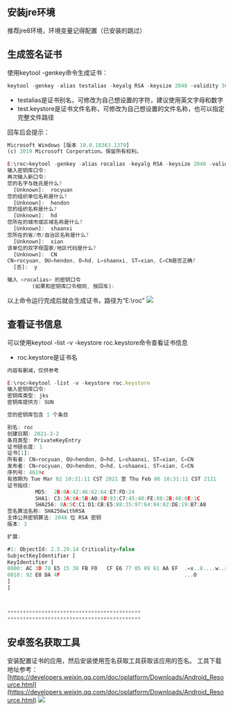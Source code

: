 ## 安装jre环境
推荐jre8环境，环境变量记得配置（已安装的跳过）
## 生成签名证书
使用keytool -genkey命令生成证书：
```javascript
keytool -genkey -alias testalias -keyalg RSA -keysize 2048 -validity 36500 -keystore test.keystore
```

- testalias是证书别名，可修改为自己想设置的字符，建议使用英文字母和数字
- test.keystore是证书文件名称，可修改为自己想设置的文件名称，也可以指定完整文件路径

回车后会提示：
```javascript
Microsoft Windows [版本 10.0.18363.1379]
(c) 2019 Microsoft Corporation。保留所有权利。

E:\roc>keytool -genkey -alias rocalias -keyalg RSA -keysize 2048 -validity 36500 -keystore roc.keystore
输入密钥库口令:
再次输入新口令:
您的名字与姓氏是什么?
  [Unknown]:  rocyuan
您的组织单位名称是什么?
  [Unknown]:  hendon
您的组织名称是什么?
  [Unknown]:  hd
您所在的城市或区域名称是什么?
  [Unknown]:  shaanxi
您所在的省/市/自治区名称是什么?
  [Unknown]:  xian
该单位的双字母国家/地区代码是什么?
  [Unknown]:  CN
CN=rocyuan, OU=hendon, O=hd, L=shaanxi, ST=xian, C=CN是否正确?
  [否]:  y

输入 <rocalias> 的密钥口令
        (如果和密钥库口令相同, 按回车):
```
以上命令运行完成后就会生成证书，路径为“E:\roc”
![](https://cdn.nlark.com/yuque/0/2021/png/2779910/1628841146908-ff6d4f4e-207f-4747-a392-d4e26d99b0d5.png#clientId=uc2c96fd6-7b5f-4&from=paste&id=ueeedee1b&originHeight=356&originWidth=446&originalType=url&ratio=1&rotation=0&showTitle=false&status=done&style=none&taskId=ua51b507c-0a36-4478-a65c-80e2ff33b59&title=)
## 查看证书信息
可以使用keytool -list -v -keystore roc.keystore命令查看证书信息

- roc.keystore是证书名
```javascript
内容有删减，仅供参考

E:\roc>keytool -list -v -keystore roc.keystore
输入密钥库口令:
密钥库类型: jks
密钥库提供方: SUN

您的密钥库包含 1 个条目

别名: roc
创建日期: 2021-3-2
条目类型: PrivateKeyEntry
证书链长度: 1
证书[1]:
所有者: CN=rocyuan, OU=hendon, O=hd, L=shaanxi, ST=xian, C=CN
发布者: CN=rocyuan, OU=hendon, O=hd, L=shaanxi, ST=xian, C=CN
序列号: 4619c
有效期为 Tue Mar 02 10:31:11 CST 2021 至 Thu Feb 06 10:31:11 CST 2121
证书指纹:
         MD5:  2B:0A:42:46:62:64:E7:FD:24
         SHA1: C3:3A:0A:5B:A0:8D:83:C7:45:40:FE:88:2B:40:8E:1C
         SHA256: 8A:5C:C1:D1:CB:E5:88:35:97:64:04:02:DE:19:B7:A8
签名算法名称: SHA256withRSA
主体公共密钥算法: 2048 位 RSA 密钥
版本: 3

扩展:

#1: ObjectId: 2.5.29.14 Criticality=false
SubjectKeyIdentifier [
KeyIdentifier [
0000: AC 3D 78 E5 15 38 FB F0   CF E6 77 05 89 61 AA EF  .=x..8....w..a..
0010: 92 E0 DA 4F                                        ...O
]
]



*******************************************
*******************************************
```
## 安卓签名获取工具
安装配置证书的应用，然后安装使用签名获取工具获取该应用的签名。
工具下载地址参考：
[https://developers.weixin.qq.com/doc/oplatform/Downloads/Android_Resource.html](https://developers.weixin.qq.com/doc/oplatform/Downloads/Android_Resource.html)
![](https://cdn.nlark.com/yuque/0/2021/png/2779910/1628841148048-6c910cc6-6609-4c88-9d01-7c31a3536dcd.png#clientId=uc2c96fd6-7b5f-4&from=paste&id=u895956f8&originHeight=410&originWidth=289&originalType=url&ratio=1&rotation=0&showTitle=false&status=done&style=none&taskId=ub34504f1-e495-4886-a882-a50bfc7ac96&title=)
